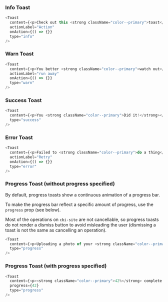 ### Info Toast

```js
<Toast
  content={<p>Check out this <strong className="color--primary">toast</strong></p>}
  actionLabel="Action"
  onAction={() => {}}
  type="info"
/>
```

### Warn Toast

```js
<Toast
  content={<p>You better <strong className="color--primary">watch out</strong></p>}
  actionLabel="run away"
  onAction={() => {}}
  type="warn"
/>
```

### Success Toast

```js
<Toast
  content={<p>You <strong className="color--primary">Did it!</strong></p>}
  type="success"
/>
```

### Error Toast

```js
<Toast
  content={<p>Failed to <strong className="color--primary">do a thing</strong></p>}
  actionLabel="Retry"
  onAction={() => {}}
  type="error"
/>
```

### Progress Toast (without progress specified)
By default, progress toasts show a continuous animation of a progress bar.

To make the progress bar reflect a specific amount of progress, use the `progress` prop (see below).

Most of the operations on `cbi-site` are not cancellable, so progress toasts do not render
a dismiss button to avoid misleading the user (dismissing a toast is not the same as
cancelling an operation).

```js
<Toast
  content={<p>Uploading a photo of your <strong className="color--primary">your cat</strong></p>}
  type="progress"
/>
```

### Progress Toast (with progress specified)

```js
<Toast
  content={<p><strong className="color--primary">42%</strong> complete uploading your cat photo</p>}
  progress={42}
  type="progress"
/>
```
